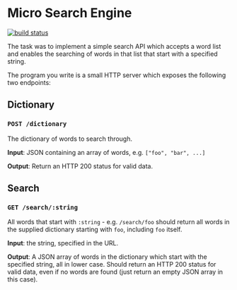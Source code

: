 # Micro Search Engine

[![build status](http://img.shields.io/travis/voronianski/hapi-micro-search-engine.png?style=flat)](https://travis-ci.org/voronianski/hapi-micro-search-engine)

The task was to implement a simple search API which accepts a word list
and enables the searching of words in that list that start with a
specified string.

The program you write is a small HTTP server which exposes the
following two endpoints:

## Dictionary

### `POST /dictionary`

The dictionary of words to search through.

**Input**: JSON containing an array of words, e.g. `["foo", "bar", ...]`

**Output**: Return an HTTP 200 status for valid data.

## Search

### `GET /search/:string`

All words that start with `:string` - e.g. `/search/foo` should return all
words in the supplied dictionary starting with `foo`, including `foo`
itself.

**Input**: the string, specified in the URL.

**Output**: A JSON array of words in the dictionary which start with the
specified string, all in lower case. Should return an HTTP 200 status
for valid data, even if no words are found (just return an empty JSON
array in this case).

<!-- 
## Important Notes

* [x] Your server should listen on port `8000`.
* [x] Your server should be written in javascript or coffeescript and use node.js.
* [x] Your submission should consist of 1 file of code and 1 package.json file.
* [x] I should be able to execute your server by running npm install && npm start.
* [x] You can use libraries for utility stuff like lodash or express, etc.
but the core searching algorithm should be your own code.
* [x] We plan to test your code by POSTing over 3 megabytes of data in a
single request to /dictionary/ - make sure your server doesn't 413 or
otherwise fail for this input. (see http://en.wikipedia.org/wiki/List_of_HTTP_status_codes#4xx_Client_Error)
* [x] All searches should be case insensitive.
* [x] All words returned from /search/ should be lowercase.
* [x] Duplicates should be eliminated from the input word list.
* [x] I am a strange user who wants to send ~1500 search terms in quick
succession and want results back as quickly as possible - the faster
the better. 
-->
